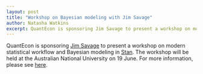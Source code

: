```yaml
---
layout: post
title: "Workshop on Bayesian modeling with Jim Savage"
author: Natasha Watkins
excerpt: QuantEcon is sponsoring Jim Savage to present a workshop on modern statistical workflow and Bayesian modeling in Stan.
---
```


QuantEcon is sponsoring [Jim Savage](https://modernstatisticalworkflow.blogspot.com.au/) to present a workshop on modern statistical workflow and Bayesian modeling in [Stan](http://mc-stan.org/). The workshop will be held at the Australian National University on 19 June. For more information, please see [here](http://quantecon.org/bayesian-workshop-2017.html).